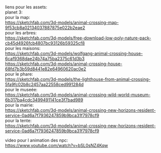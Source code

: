 liens pour les assets: <br/>
planet 3: <br/>
pour la map: <br/>
https://sketchfab.com/3d-models/animal-crossing-map-9f53cb8a02134037887875e022b2eae2 <br/>
pour les arbres: <br/>
https://sketchfab.com/3d-models/free-download-low-poly-nature-pack-cb45d4926fcb4807bc93126b59325cf8 <br/>
pour les maisons:  <br/>
https://sketchfab.com/3d-models/wolfgang-animal-crossing-house-6caf9368dae24b74a75ba2375c61d3b3 <br/>
https://sketchfab.com/3d-models/animal-crossing-house-68fd7b3b59d8441e82e64960620ac0e2 <br/>
pour le phare: <br/>
https://sketchfab.com/3d-models/the-lighthouse-from-animal-crossing-5fa9fc02b8c2457aa22558ced991284d <br/>
pour le museée: <br/>
https://sketchfab.com/3d-models/animal-crossing-wild-world-museum-6b317ba4cdc3499491141ce3f7bad989 <br/>
pour la mairie: <br/>
https://sketchfab.com/3d-models/animal-crossing-new-horizons-resident-service-0ad6a7f7936247859b9bca31f7978cf9 <br/>
pour la tente: <br/>
https://sketchfab.com/3d-models/animal-crossing-new-horizons-resident-service-0ad6a7f7936247859b9bca31f7978cf9 <br/>


video pour l animation des npc: <br/>
https://www.youtube.com/watch?v=bSL0sNZ4Kqw <br/>
